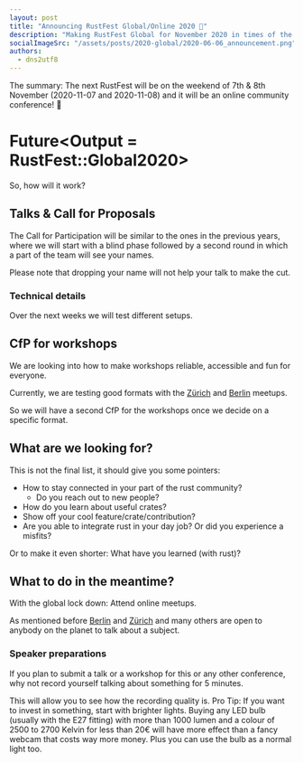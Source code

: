 ```yaml
---
layout: post
title: "Announcing RustFest Global/Online 2020 🎉"
description: "Making RustFest Global for November 2020 in times of the Coronavirus"
socialImageSrc: "/assets/posts/2020-global/2020-06-06_announcement.png"
authors:
  - dns2utf8
---
```


The summary: The next RustFest will be on the weekend of 7th & 8th November (2020-11-07 and 2020-11-08) and it will be an online community conference! 🎉

# Future<Output = RustFest::Global2020>

So, how will it work?

## Talks & Call for Proposals

The Call for Participation will be similar to the ones in the previous years, where we will start with a blind phase followed by a second round in which a part of the team will see your names.

Please note that dropping your name will not help your talk to make the cut.

### Technical details

Over the next weeks we will test different setups.

## CfP for workshops

We are looking into how to make workshops reliable, accessible and fun for everyone.

Currently, we are testing good formats with the [Zürich](https://www.meetup.com/Rust-Zurich/) and [Berlin](https://berline.rs/) meetups.

So we will have a second CfP for the workshops once we decide on a specific format.

## What are we looking for?

This is not the final list, it should give you some pointers:

* How to stay connected in your part of the rust community?
    * Do you reach out to new people?
* How do you learn about useful crates?
* Show off your cool feature/crate/contribution?
* Are you able to integrate rust in your day job? Or did you experience a misfits? 

Or to make it even shorter: What have you learned (with rust)?
 

## What to do in the meantime?

With the global lock down: Attend online meetups.

As mentioned before [Berlin](https://berline.rs/) and [Zürich](https://www.meetup.com/Rust-Zurich/) and many others are open to anybody on the planet to talk about a subject.

### Speaker preparations

If you plan to submit a talk or a workshop for this or any other conference, why not record yourself talking about something for 5 minutes.

This will allow you to see how the recording quality is.
Pro Tip: If you want to invest in something, start with brighter lights. 
Buying any LED bulb (usually with the E27 fitting) with more than 1000 lumen and a colour of 2500 to 2700 Kelvin for less than 20€ will have more effect than a fancy webcam that costs way more money.
Plus you can use the bulb as a normal light too.

<!--
<div class="card">
    <div class="imgbox" data-frame="/assets/rf-rainbow-ferris.png">
      <img src="/assets/rf-rainbow-ferris.png" alt="RustFest Logo" class="frame">
    </div>

    <section class="infobox" spellcheck="false" contenteditable="">
      <span class="twitter">Save the date: November 7th & 8th</span>
      <span class="speaker" style="margin-right: -10px;font-size: 27px;">RustFest Global</span>
      <span class="title">Get ready to submit a talk! 🎉</span>
    </section>

    <footer spellcheck="false" contenteditable="">
        RustFest Global 2020&nbsp; ·&nbsp; Nov. 7.-8., Online, Central Europa Timezone&nbsp; ·&nbsp; 2020.rustfest.eu
    </footer>
  </div>
-->
